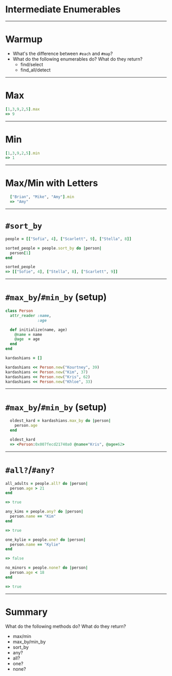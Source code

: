 # Intermediate Enumerables

---

# Warmup

* What's the difference between `#each` and `#map`?
* What do the following enumerables do? What do they return?
    * find/select
    * find_all/detect

---

# Max

```ruby
[1,3,9,2,5].max
=> 9
```

---

# Min

```ruby
[1,3,9,2,5].min
=> 1
```

---

# Max/Min with Letters

```ruby
  ["Brian", "Mike", "Amy"].min
  => "Amy"
```

---

# `#sort_by`

```ruby
people = [["Sofia", 4], ["Scarlett", 9], ["Stella", 8]]

sorted_people = people.sort_by do |person|
  person[1]
end

sorted_people
=> [["Sofie", 4], ["Stella", 8], ["Scarlett", 9]]
```

---

# `#max_by`/`#min_by` (setup)

```ruby
class Person
  attr_reader :name,
              :age

  def initialize(name, age)
    @name = name
    @age  = age
  end
end

kardashians = []

kardashians << Person.new("Kourtney", 39)
kardashians << Person.new("Kim", 37)
kardashians << Person.new("Kris", 62)
kardashians << Person.new("Khloe", 33)
```

---

# `#max_by`/`#min_by` (setup)

```ruby
  oldest_kard = kardashians.max_by do |person|
    person.age
  end

  oldest_kard
  => <Person:0x007fecd21740a0 @name="Kris", @age=62>
```

---

# `#all?`/`#any?`

```ruby
all_adults = people.all? do |person|
  person.age > 21
end

=> true

any_kims = people.any? do |person|
  person.name == "Kim"
end

=> true

one_kylie = people.one? do |person|
  person.name == "Kylie"
end

=> false

no_minors = people.none? do |person|
  person.age < 18
end

=> true
```

---

# Summary

What do the following methods do? What do they return?

* max/min
* max_by/min_by
* sort_by
* any?
* all?
* one?
* none?
